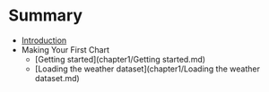 # Summary

* [Introduction](README.md)
* Making Your First Chart
    * [Getting started](chapter1/Getting started.md)
    * [Loading the weather dataset](chapter1/Loading the weather dataset.md)

